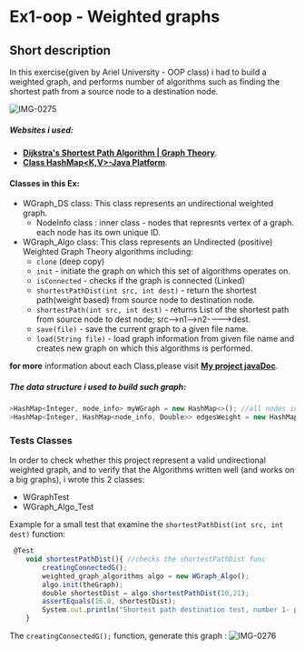 # Ex1-oop - Weighted graphs

## Short description
In this exercise(given by Ariel University - OOP class) i had to build a weighted graph, and performs number of algorithms such as finding the shortest path 
from a source node to a destination node. 

![IMG-0275](https://user-images.githubusercontent.com/72066777/99148849-ca892b80-2692-11eb-8d53-59f4aa8ca73d.jpg)

##### Websites i used: 
- **[Dijkstra's Shortest Path Algorithm | Graph Theory](https://www.youtube.com/watch?v=pSqmAO-m7Lk&t=439s&ab_channel=WilliamFiset)**.
- **[Class HashMap<K,V>-Java Platform](https://docs.oracle.com/javase/8/docs/api/java/util/HashMap.html)**.

#### Classes in this Ex: 

- WGraph_DS class: This class represents an undirectional weighted graph.
  - NodeInfo class : inner class - nodes that represnts vertex of a graph. each node has its own unique ID.
- WGraph_Algo class: This class represents an Undirected (positive) Weighted Graph Theory algorithms including:
  - `clone` (deep copy)
  - `init` - initiate the graph on which this set of algorithms operates on. 
  - `isConnected` - checks if the graph is connected (Linked)
  - `shortestPathDist(int src, int dest)` - return the shortest path(weight based) from source node to destination node.
  - `shortestPath(int src, int dest)` - returns List of the shortest path from source node to dest node; src-->n1-->n2---->dest.
  - `save(file)` - save the current graph to a given file name.
  - `load(String file)` - load graph information from given file name and creates new graph on which this algorithms is performed.
  
**for more** information about each Class,please visit **[My project javaDoc](https://noatzur.github.io/Ex1---oop/)**.


  
##### The data structure i used to build such graph:
```javascript
>HashMap<Integer, node_info> myWGraph = new HashMap<>(); //all nodes in the graph <node_if, the node>
>HashMap<Integer, HashMap<node_info, Double>> edgesWeight = new HashMap<>(); // edges <node1, <node2, weight of edge>>

```

### Tests Classes

In order to check whether this project represent a valid undirectional weighted graph, and to verify that the Algorithms written well (and works on a big graphs), i wrote this 2 classes:

- WGraphTest
- WGraph_Algo_Test

Example for a small test that examine the `shortestPathDist(int src, int dest)` function:

```javascript
 @Test
    void shortestPathDist(){ //checks the shortestPathDist func
        creatingConnectedG();
        weighted_graph_algorithms algo = new WGraph_Algo();
        algo.init(theGraph);
        double shortestDist = algo.shortestPathDist(10,21);
        assertEquals(16.8, shortestDist);
        System.out.println("Shortest path destination test, number 1- passed - TRUE");
    }
```
The `creatingConnectedG();` function, generate this graph :
![IMG-0276](https://user-images.githubusercontent.com/72066777/99148868-f1476200-2692-11eb-9e88-d7a6b9f55eae.jpg)

